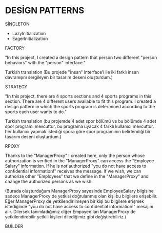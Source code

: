 # DESİGN PATTERNS

SİNGLETON

* LazyInitialization
* Eagerlnitialization

FACTORY

"In this project, I created a design pattern that person two different "person behaviors" with the "person" interface."

Turkish translation
(Bu projede "İnsan" interface'i ile iki farklı insan davranışını sergileyen bir tasarım deseni oluşturdum.)

STRATEGY

"In this project, there are 4 sports sections and 4 sports programs in this section. There are 4 different users available to fit this program. I created a design pattern in which the sports program is determined according to the sports each user wants to do."

Turkish translation
(bu projemde 4 adet spor bölümü ve bu bölümde 4 adet spor programı mevcuttur. bu programa uyacak 4 farklı kullanıcı mevcuttur. her kullanıcı yapmak istediği spora göre spor programının belirlendiği bir tasarım deseni oluşturdum.)

RPOXY 

Thanks to the "ManagerProxy" I created here, only the person whose authorization is verified in the "ManagerProxy" can access the "Employee Salary" information. If he is not authorized "you do not have access to confidential information!" receives the message. If we wish, we can authorize other "Employees" that we define in the "ManagerProxy" and change the authorized persons as we wish.

(Burada oluşturduğum ManagerProxy sayesinde EmployeeSalary bilgisine sadece ManagerProxy de yetkisi doğrulanmış olan kişi bu bilgilere erişebilir. Eğer ManagerProxy de yetkilendirilmeyen bir kişi bu bilgilere erişmek istediğinde "you do not have access to confidential information!" mesajını alır. Dilersek tanımladığımız diğer Empoyee'ları ManagerProxy de yetkilendirebilir yetkili kişileri dilediğimiz gibi değiştirebiliriz.)

BUİLDER 
